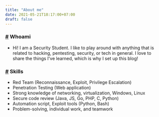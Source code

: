 ```yaml
---
title: "About me"
date: 2021-05-21T18:17:00+07:00
draft: false
---
```

### [#](#) Whoami
- Hi! I am a Security Student. I like to play around with anything that is related to hacking, pentesting, security, or tech in general. I love to share the things I've learned, which is why I set up this blog!

### [#](#) Skills
- Red Team (Reconnaissance, Exploit, Privilege Escalation)
- Penetration Testing (Web application)
- Strong knowledge of networking, virtualization, Windows, Linux
- Secure code review (Java, JS, Go, PHP, C, Python)
- Automation script, Exploit tools (Python, Bash)
- Problem-solving, individual work, and teamwork

<!-- ### [#](#) Honors & awards
- Apple Hall of Fame (3 times): aka Quac Tran/Quaccws > https://support.apple.com/en-vn/HT201536
- Bug bounty hunter (Adobe, Palo Alto...) -->
<!-- ### [#](#) Contact me
* [Telegram](https://t.me/quaccws)
* [Twitter](https://twitter.com/quaccws) -->

<!-- 
Hugo is the **world’s fastest framework for building websites**. It is written in Go.

It makes use of a variety of open source projects including:

* https://github.com/russross/blackfriday
* https://github.com/alecthomas/chroma
* https://github.com/muesli/smartcrop
* https://github.com/spf13/cobra
* https://github.com/spf13/viper

Learn more and contribute on [GitHub](https://github.com/gohugoio). -->
